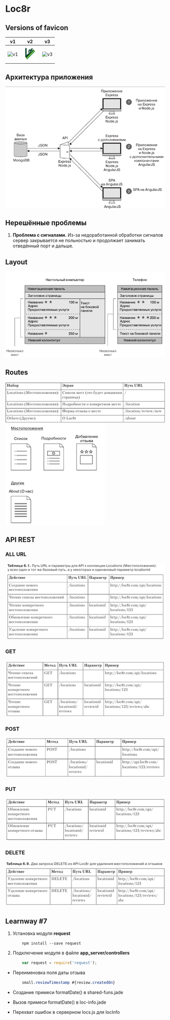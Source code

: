 # Loc8r

## Versions of favicon

 v1  |  v2  |  v3
:--: | :--: | :--:
![v1](./info/favicon-v1.ico)|![v2](./info/favicon-v2.png)|![v3](./info/favicon-v3.ico)|

## Архитектура приложения

![Потрачено...](./info/app-arch.png)

## Нерешённые проблемы

1. **Проблема с сигналами.** Из-за недоработанной обработки сигналов сервер закрывается не польностью и продолжает занимать отведённый порт и дальше.

## Layout

![Шо, ничего не видишь? Хах!](./info/layouts.png)

## Routes

![Потрачено...](./info/routes-table.png)
![Потрачено...](./info/routes-scheme.png)

## API REST

### ALL URL

![Потрачено...](./info/all-url.png)

### GET

![Потрачено...](./info/query-get.png)

### POST

![Потрачено...](./info/query-post.png)

### PUT

![Потрачено...](./info/query-put.png)

### DELETE

![Пропало! Всё, пропало!!!](./info/query-delete.png)

## Learnway #7

1. Установка модуля **request**

    ```shell
        npm install --save request
    ```

2. Подключение модуля в файле **app_server/controllers**

    ```js
        var request = require('request');
    ```

- Переименовка поля даты отзыва

    ```css
        small.reviewTimestamp #{review.createdOn}
    ```

- Создание примеси formatDate() в shared-funs.jade

- Вызов примеси formatDate() в loc-info.jade

- Перехват ошибок в серверном locs.js для locInfo
